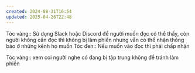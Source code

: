 ```yaml
---
created: 2024-08-31T16:54
updated: 2025-04-26T22:48
---
```

Tóc vàng:: Sử dụng Slack hoặc Discord để người muốn đọc có thể thấy, còn người không cần đọc thì không bị làm phiền nhưng vẫn có thể nhận thông báo ở những kênh họ muốn
Tóc đen:: Nếu muốn vào đọc thì phải chấp nhận

Tóc vàng:: xem coi người nghe có đang bị tập trung không để tránh làm phiền

